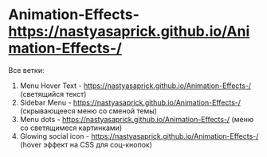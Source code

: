 # Animation-Effects-https://nastyasaprick.github.io/Animation-Effects-/

Все ветки:
1. Menu Hover Text - https://nastyasaprick.github.io/Animation-Effects-/  (светящийся текст) 
2. Sidebar Menu - https://nastyasaprick.github.io/Animation-Effects-/     (скрывающееся меню со сменой темы)
3. Menu dots - https://nastyasaprick.github.io/Animation-Effects-/         (меню co светящимеся картинками)
4. Glowing social icon - https://nastyasaprick.github.io/Animation-Effects-/  (hover эффект на CSS для соц-кнопок)
